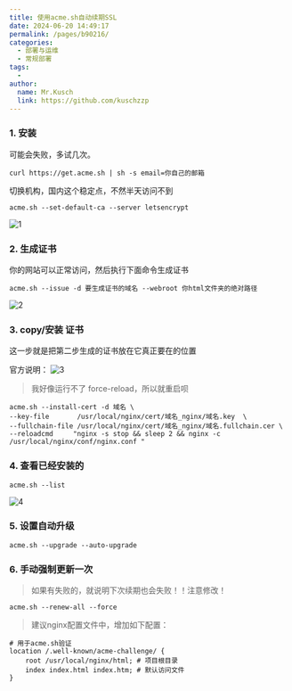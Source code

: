 ```yaml
---
title: 使用acme.sh自动续期SSL
date: 2024-06-20 14:49:17
permalink: /pages/b90216/
categories:
  - 部署与运维
  - 常规部署
tags:
  - 
author: 
  name: Mr.Kusch
  link: https://github.com/kuschzzp
---
```

### 1. 安装

可能会失败，多试几次。

```shell
curl https://get.acme.sh | sh -s email=你自己的邮箱
```

切换机构，国内这个稳定点，不然半天访问不到

```shell
acme.sh --set-default-ca --server letsencrypt
```

![1](https://img.superkusch.fun/docs/96ea0d3009c7c7541e56158214a6c9a2.png)

### 2. 生成证书

你的网站可以正常访问，然后执行下面命令生成证书

```shell
acme.sh --issue -d 要生成证书的域名 --webroot 你html文件夹的绝对路径
```

![2](https://img.superkusch.fun/docs/9fa42f5e67f1e4eb23e5c3509d2dd475.png)

### 3. copy/安装 证书

这一步就是把第二步生成的证书放在它真正要在的位置

官方说明：
![3](https://img.superkusch.fun/docs/6c90540f5c86ae7a8630b4ba7be95189.png)


> 我好像运行不了 force-reload，所以就重启呗

```shell
acme.sh --install-cert -d 域名 \
--key-file       /usr/local/nginx/cert/域名_nginx/域名.key  \
--fullchain-file /usr/local/nginx/cert/域名_nginx/域名.fullchain.cer \
--reloadcmd     "nginx -s stop && sleep 2 && nginx -c /usr/local/nginx/conf/nginx.conf "
```

### 4. 查看已经安装的

```shell
acme.sh --list
```

![4](https://img.superkusch.fun/docs/3ff4f98763d75c6c6b8f83d9321f97ac.png)


### 5. 设置自动升级

```shell
acme.sh --upgrade --auto-upgrade
```

### 6. 手动强制更新一次

> 如果有失败的，就说明下次续期也会失败！！注意修改！

```shell
acme.sh --renew-all --force
```

> 建议nginx配置文件中，增加如下配置：
> 
```shell
# 用于acme.sh验证
location /.well-known/acme-challenge/ {
    root /usr/local/nginx/html; # 项目根目录
    index index.html index.htm; # 默认访问文件
}
```